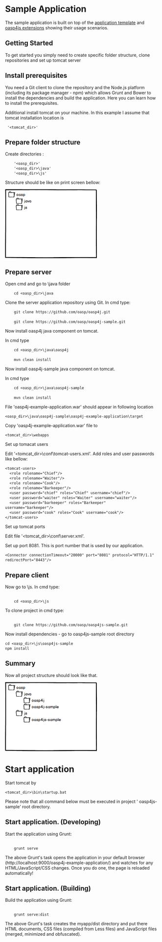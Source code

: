 Sample Application
===
 

The sample application is built on top of the [application template](https://github.com/oasp/oasp4js-app-template) and [oasp4js extensions](https://github.com/oasp/oasp4js) showing their usage scenarios.







Getting Started
---
To get started you simply need to create specific folder structure, clone repositories and set up tomcat server







Install prerequisites
---



You need a Git client to clone the repository and the Node.js platform (including its package manager - npm) which allows Grunt and Bower to install the dependencies and build the application. Here you can learn how to install the prerequisites.

Additional install tomcat on your machine. In this example I assume that tomcat installation location is 



```
 '<tomcat_dir>'
```




Prepare folder structure
---



Create directories :





```
    '<oasp_dir>'
    '<oasp_dir>\java'
    '<oasp_dir>\js'
```

Structure should be like on print screen bellow: 


![Image](/image/folder_struc_1.png?raw=true)



Prepare server
-----

Open cmd and go to \java folder

```  
    cd <oasp_dir>\java 
```



Clone the server application repository using Git. In cmd type:

```  
    git clone https://github.com/oasp/oasp4j.git

    git clone https://github.com/oasp/oasp4j-sample.git 

```

Now install oasp4j  java component on tomcat. 

In cmd type

```  
    cd <oasp_dir>\java\oasp4j 

    mvn clean install 
```


Now install oasp4j-sample java component on tomcat.

In cmd type

```
    cd <oasp_dir>\java\oasp4j-sample 

    mvn clean install

```


File 'oasp4j-example-application.war'  should appear in following location

``` 
<oasp_dir>\java\oasp4j-sample\oasp4j-example-application\target 
```


Copy 'oasp4j-example-application.war'  file to 

```
<tomcat_dir>\webapps
```





Set up tomacat users 

Edit '<tomcat_dir>\conf\tomcat-users.xml'. Add roles and user passwords  like bellow:



```
<tomcat-users>
  <role rolename="Chief"/>
  <role rolename="Waiter"/>
  <role rolename="Cook"/>
  <role rolename="Barkeeper"/>
  <user password="chief" roles="Chief" username="chief"/>
  <user password="waiter" roles="Waiter" username="waiter"/>
  <user password="barkeeper" roles="Barkeeper"   username="barkeeper"/>
  <user password="cook" roles="Cook" username="cook"/>
</tomcat-users>
```






Set up tomcat ports

	

Edit file '<tomcat_dir>\conf\server.xml'. 

Set up port 8081. This is port number that is used by our application.

```
<Connector connectionTimeout="20000" port="8081" protocol="HTTP/1.1" redirectPort="8443"/>
```










Prepare client
-----



Now go to \js. In cmd type: 	

  



``` 

    cd <oasp_dir>\js 

```





To clone project in cmd type: 

	

```

    git clone https://github.com/oasp/oasp4js-sample.git 

```


Now install dependencies -  go to oasp4js-sample root directory

```
cd <oasp_dir>\js\oasp4js-sample
npm install
```


Summary
-----



Now all project structure should look like that.


![Image](/image/folder_struc_2.png?raw=true)







Start application
=============



Start tomcat by  

```
<tomcat_dir>\bin\startup.bat 
```



Please note that all command below must be executed in project ' oasp4js-sample'  root directory.





Start application. (Developing)
-----



Start the application using Grunt:



``` 

    grunt serve

```



The above Grunt's task opens the application in your default browser (http://localhost:9000/oasp4j-example-application/)  and watches for any HTML/JavaScript/CSS changes. Once you do one, the page is reloaded automatically!



Start application. (Building)
-----



Build the application using Grunt:



``` 

    grunt serve:dist

```



The above Grunt's task creates the myapp/dist directory and put there HTML documents, CSS files (compiled from Less files) and JavaScript files (merged, minimized and obfuscated).

















